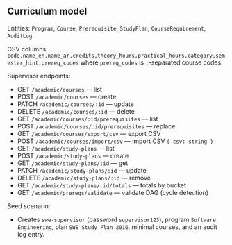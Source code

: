 ## Curriculum model

Entities: `Program`, `Course`, `Prerequisite`, `StudyPlan`, `CourseRequirement`, `AuditLog`.

CSV columns: `code,name_en,name_ar,credits,theory_hours,practical_hours,category,semester_hint,prereq_codes` where `prereq_codes` is `;`-separated course codes.

Supervisor endpoints:
- GET `/academic/courses` — list
- POST `/academic/courses` — create
- PATCH `/academic/courses/:id` — update
- DELETE `/academic/courses/:id` — delete
- GET `/academic/courses/:id/prerequisites` — list
- POST `/academic/courses/:id/prerequisites` — replace
- GET `/academic/courses/export/csv` — export CSV
- POST `/academic/courses/import/csv` — import CSV `{ csv: string }`
- GET `/academic/study-plans` — list
- POST `/academic/study-plans` — create
- GET `/academic/study-plans/:id` — get
- PATCH `/academic/study-plans/:id` — update
- DELETE `/academic/study-plans/:id` — remove
- GET `/academic/study-plans/:id/totals` — totals by bucket
- GET `/academic/prereqs/validate` — validate DAG (cycle detection)

Seed scenario:
- Creates `swe-supervisor` (password `supervisor123`), program `Software Engineering`, plan `SWE Study Plan 2016`, minimal courses, and an audit log entry.
